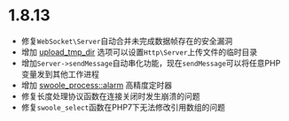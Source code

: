 # 1.8.13

* 修复`WebSocket\Server`自动合并未完成数据帧存在的安全漏洞
* 增加 [upload_tmp_dir](/wiki/page/p-upload_tmp_dir) 选项可以设置`Http\Server`上传文件的临时目录
* 增加`Server->sendMessage`自动串化功能，现在`sendMessage`可以将任意PHP变量发到其他工作进程
* 增加 [swoole_process::alarm](/wiki/page/p-alarm) 高精度定时器
* 修复长度处理协议函数在连接关闭时发生崩溃的问题
* 修复`swoole_select`函数在PHP7下无法修改引用数组的问题


